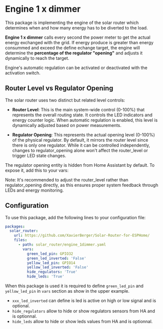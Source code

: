 # Engine 1 x dimmer

This package is implementing the engine of the solar router which determines when and how many energy has to be diverted to the load.

**Engine 1 x dimmer** calls every second the power meter to get the actual energy exchanged with the grid. If energy produce is greater than energy consummed and exceed the define echange target, the engine will determine the **percentage of the regulator "opening"** and adjusts it dynamically to reach the target.

Engine's automatic regulation can be activated or deactivated with the activation switch.

## Router Level vs Regulator Opening

The solar router uses two distinct but related level controls:

- **Router Level**: This is the main system-wide control (0-100%) that represents the overall routing state. It controls the LED indicators and energy counter logic. When automatic regulation is enabled, this level is dynamically adjusted based on power measurements.

- **Regulator Opening**: This represents the actual opening level (0-100%) of the physical regulator. By default, it mirrors the router level since there is only one regulator. While it can be controlled independently, changes to regulator_opening alone won't affect the router_level or trigger LED state changes.

The regulator opening entity is hidden from Home Assistant by default. To expose it, add this to your vars:

Note: It's recommended to adjust the router_level rather than regulator_opening directly, as this ensures proper system feedback through LEDs and energy monitoring.

## Configuration

To use this package, add the following lines to your configuration file:

```yaml linenums="1"
packages:
  solar_router:
    url: https://github.com/XavierBerger/Solar-Router-for-ESPHome/
    files:
      - path: solar_router/engine_1dimmer.yaml
        vars:
          green_led_pin: GPIO32
          green_led_inverted: 'False'
          yellow_led_pin: GPIO14
          yellow_led_inverted: 'False'
          hide_regulators: 'True'
          hide_leds: 'True'
```

When this package is used it is required to define `green_led_pin` and `yellow_led_pin` in `vars` section as show in the upper example.

* `xxx_led_inverted` can define is led is active on high or low signal and is optional.
* `hide_regulators` allow to hide or show regulators sensors from HA and is optionnal.
* `hide_leds` allow to hide or show leds values from HA and is optionnal.

